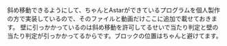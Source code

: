 斜め移動できるようにして、ちゃんとAstarができているプログラムを個人製作の方で実装しているので、そのファイルと動画だけここに追加で載せておきます。
壁に引っかかっているのは斜め移動を許可してるせいで当たり判定と壁の当たり判定が引っかかってるからです。ブロックの位置はちゃんと避けてます。
